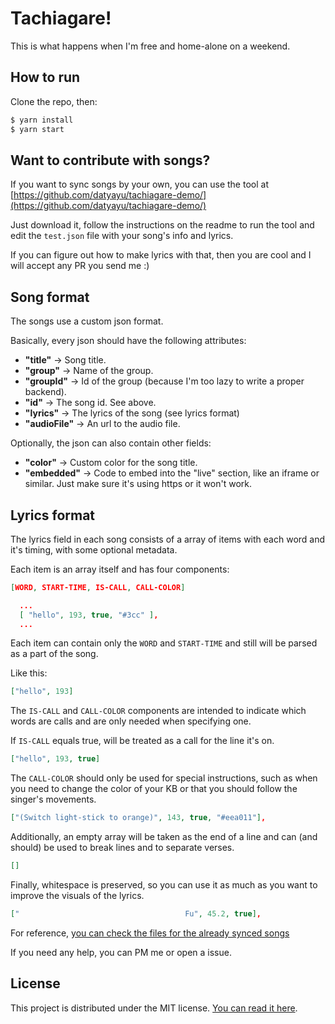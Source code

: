 # Tachiagare!

This is what happens when I'm free and home-alone on a weekend.


## How to run

Clone the repo, then:

```sh
$ yarn install
$ yarn start
```

## Want to contribute with songs?

If you want to sync songs by your own, you can use the tool at [https://github.com/datyayu/tachiagare-demo/](https://github.com/datyayu/tachiagare-demo/)

Just download it, follow the instructions on the readme to run the tool and edit the `test.json` file with your song's info and lyrics.

If you can figure out how to make lyrics with that, then you are cool and I will accept any PR you send me :)


## Song format

The songs use a custom json format.

Basically, every json should have the following attributes:

- **"title"** -> Song title.
- **"group"** -> Name of the group.
- **"groupId"** -> Id of the group (because I'm too lazy to write a proper backend).
- **"id"** -> The song id. See above.
- **"lyrics"** -> The lyrics of the song (see lyrics format)
- **"audioFile"** -> An url to the audio file.

Optionally, the json can also contain other fields:

- **"color"** -> Custom color for the song title.
- **"embedded"** -> Code to embed into the "live" section, like an iframe or similar. Just make sure it's using https or it won't work.


## Lyrics format

The lyrics field in each song consists of a array of items with each word and it's timing, with some optional metadata.

Each item is an array itself and has four components:

```json
[WORD, START-TIME, IS-CALL, CALL-COLOR]
```
```json
  ...
  [ "hello", 193, true, "#3cc" ],
  ...
```

 Each item can contain only the `WORD` and `START-TIME` and still will be parsed as a part of the song.

Like this:
```json
["hello", 193]
```

The `IS-CALL` and `CALL-COLOR` components are intended to indicate which words are calls and are only needed when specifying one.

If `IS-CALL` equals true, will be treated as a call for the line it's on.

```json
["hello", 193, true]
```

The `CALL-COLOR` should only be used for special instructions, such as when you need to change the color of your KB or that you should follow the singer's movements.

```json
["(Switch light-stick to orange)", 143, true, "#eea011"],
```

Additionally, an empty array will be taken as the end of a line and can (and should) be used to break lines and to separate verses.

```json
[]
```

Finally, whitespace is preserved, so you can use it as much as you want to improve the visuals of the lyrics.

```json
["                                     Fu", 45.2, true],
```

For reference, [you can check the files for the already synced songs](https://github.com/datyayu/tachiagare/tree/master/songs)


If you need any help, you can PM me or open a issue.


## License

This project is distributed under the MIT license. [You can read it here](https://github.com/datyayu/tachiagare/blob/master/LICENSE.md).
